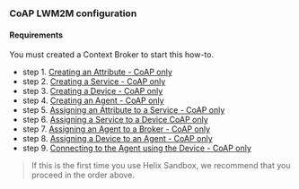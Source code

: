 ### CoAP LWM2M configuration

#### Requirements
You must created a Context Broker to start this how-to.

- step 1. [Creating an Attribute - CoAP only](create_attribute.md)
- step 2. [Creating a Service - CoAP only](create_service.md)
- step 3. [Creating a Device - CoAP only](create_device.md)
- step 4. [Creating an Agent - CoAP only](create_agent.md)
- step 5. [Assigning an Attribute to a Service - CoAP only](assign_attribute.md)
- step 6. [Assigning a Service to a Device CoAP only](assign_service.md)
- step 7. [Assigning an Agent to a Broker - CoAP only](assig_agent.md)
- step 8. [Assigning a Device to an Agent - CoAP only](assign_device.md)
- step 9. [Connecting to the Agent using the Device - CoAP only](connecting_device.md)

> If this is the first time you use Helix Sandbox, we recommend that you proceed in the order above.
